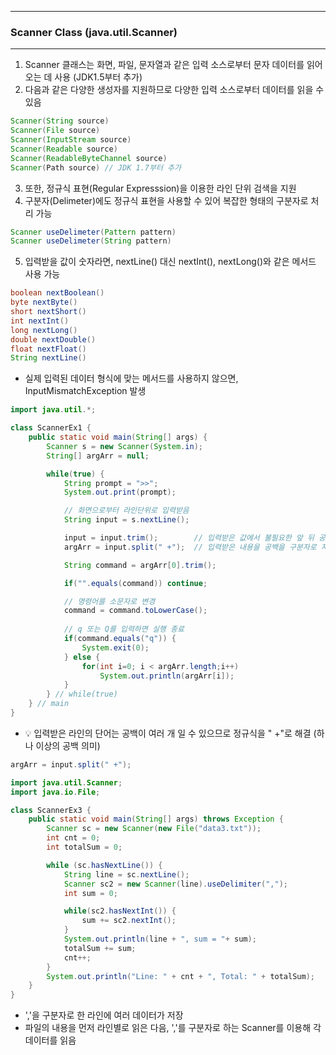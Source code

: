 -----
### Scanner Class (java.util.Scanner)
-----
1. Scanner 클래스는 화면, 파일, 문자열과 같은 입력 소스로부터 문자 데이터를 읽어오는 데 사용 (JDK1.5부터 추가)
2. 다음과 같은 다양한 생성자를 지원하므로 다양한 입력 소스로부터 데이터를 읽을 수 있음
```java
Scanner(String source)
Scanner(File source)
Scanner(InputStream source)
Scanner(Readable source)
Scanner(ReadableByteChannel source)
Scanner(Path source) // JDK 1.7부터 추가
```

3. 또한, 정규식 표현(Regular Expresssion)을 이용한 라인 단위 검색을 지원
4. 구분자(Delimeter)에도 정규식 표현을 사용할 수 있어 복잡한 형태의 구분자로 처리 가능
```java
Scanner useDelimeter(Pattern pattern)
Scanner useDelimeter(String pattern)
```

5. 입력받을 값이 숫자라면, nextLine() 대신 nextInt(), nextLong()와 같은 메서드 사용 가능
```java
boolean nextBoolean()
byte nextByte()
short nextShort()
int nextInt()
long nextLong()
double nextDouble()
float nextFloat()
String nextLine()
```
  - 실제 입력된 데이터 형식에 맞는 메서드를 사용하지 않으면, InputMismatchException 발생

```java
import java.util.*; 

class ScannerEx1 { 
	public static void main(String[] args) { 
		Scanner s = new Scanner(System.in);
		String[] argArr = null;

		while(true) { 
			String prompt = ">>"; 
			System.out.print(prompt); 

			// 화면으로부터 라인단위로 입력받음
			String input = s.nextLine(); 

			input = input.trim();        // 입력받은 값에서 불필요한 앞 뒤 공백 제거
			argArr = input.split(" +");  // 입력받은 내용을 공백을 구분자로 자름

			String command = argArr[0].trim(); 

			if("".equals(command)) continue; 

			// 명령어를 소문자로 변경
			command = command.toLowerCase();
  
 			// q 또는 Q를 입력하면 실행 종료
			if(command.equals("q")) { 
				System.exit(0); 
			} else { 
				for(int i=0; i < argArr.length;i++) 
					System.out.println(argArr[i]); 
			} 
		} // while(true) 
	} // main 
}
```
  - 💡 입력받은 라인의 단어는 공백이 여러 개 일 수 있으므로 정규식을 " +"로 해결 (하나 이상의 공백 의미)
```java
argArr = input.split(" +");
```

```java
import java.util.Scanner;
import java.io.File;

class ScannerEx3 {
	public static void main(String[] args) throws Exception {
		Scanner sc = new Scanner(new File("data3.txt"));
		int cnt = 0;
		int totalSum = 0;

		while (sc.hasNextLine()) {
			String line = sc.nextLine();
			Scanner sc2 = new Scanner(line).useDelimiter(",");
			int sum = 0;

			while(sc2.hasNextInt()) {
				sum += sc2.nextInt();
			}
			System.out.println(line + ", sum = "+ sum);
			totalSum += sum;
			cnt++;
		}
		System.out.println("Line: " + cnt + ", Total: " + totalSum);
	}
}
```
  - ','을 구분자로 한 라인에 여러 데이터가 저장
  - 파일의 내용을 먼저 라인별로 읽은 다음, ','를 구분자로 하는 Scanner를 이용해 각 데이터를 읽음
